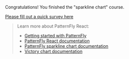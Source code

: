 Congratulations! You finished the "sparkline chart" course.

[Please fill out a quick survey here](https://redhatdg.co1.qualtrics.com/jfe/form/SV_bIRZRHYJyGsKBSt?Module=charts-sparklinechart)

> Learn more about PatternFly React:
>- [Getting started with PatternFly](https://www.patternfly.org/v4/get-started/developers)
>- [PatternFly React documentation](https://www.patternfly.org/v4/documentation/react/components/)
>- [PatternFly sparkline chart documentation](https://patternfly-react.surge.sh/patternfly-4/charts/sparkline/)
>- [Victory chart documentation](https://formidable.com/open-source/victory/docs/victory-chart/)
